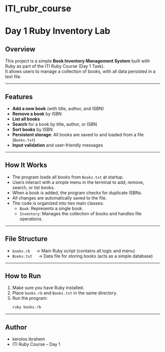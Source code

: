 # ITI_rubr_course
# Day 1 Ruby Inventory Lab

## Overview

This project is a simple **Book Inventory Management System** built with Ruby as part of the ITI Ruby Course (Day 1 Task).  
It allows users to manage a collection of books, with all data persisted in a text file.

---

## Features

- **Add a new book** (with title, author, and ISBN)
- **Remove a book** by ISBN
- **List all books**
- **Search** for a book by title, author, or ISBN
- **Sort books** by ISBN
- **Persistent storage**: All books are saved to and loaded from a file (`Books.txt`)
- **Input validation** and user-friendly messages

---

## How It Works

- The program loads all books from `Books.txt` at startup.
- Users interact with a simple menu in the terminal to add, remove, search, or list books.
- When a book is added, the program checks for duplicate ISBNs.
- All changes are automatically saved to the file.
- The code is organized into two main classes:
  - `Book`: Represents a single book.
  - `Inventory`: Manages the collection of books and handles file operations.

---

## File Structure

- `books.rb` &nbsp;&nbsp;&nbsp;&nbsp;→ Main Ruby script (contains all logic and menu)
- `Books.txt` &nbsp;&nbsp;&nbsp;&nbsp;→ Data file for storing books (acts as a simple database)

---

## How to Run

1. Make sure you have Ruby installed.
2. Place `books.rb` and `Books.txt` in the same directory.
3. Run the program:
   ```sh
   ruby books.rb
   ```

---

## Author

- kerolos ibrahem
- ITI Ruby Course – Day 1
